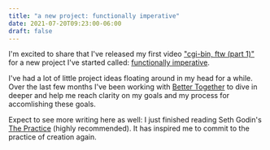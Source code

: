 ```yaml
---
title: "a new project: functionally imperative"
date: 2021-07-20T09:23:00-06:00
draft: false
---
```


I'm excited to share that I've released my first video ["cgi-bin, ftw (part 1)"](https://www.youtube.com/watch?v=iyN1upBxbMw) for a new project I've started called: [functionally imperative](https://funcimp.biz/).

I've had a lot of little project ideas floating around in my head for a while. Over the last few months I've been working with [Better Together](https://bettertogether.group/) to dive in deeper and help me reach clarity on my goals and my process for accomlishing these goals.

Expect to see more writing here as well: I just finished reading Seth Godin's [The Practice](https://www.goodreads.com/en/book/show/53479927-the-practice) (highly recommended). It has inspired me to commit to the practice of creation again.
